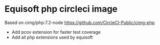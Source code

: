 # Equisoft php circleci image

Based on cimg/php:7.2-node  https://github.com/CircleCI-Public/cimg-php

- Add pcov extension for faster test coverage
- Add all php extensions used by equisoft
